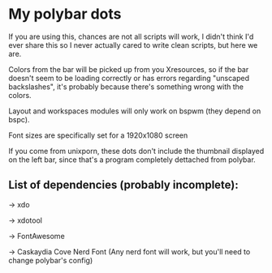 # My polybar dots

If you are using this, chances are not all scripts will work, I didn't think I'd ever share this so I never actually cared to write clean scripts, but here we are.

Colors from the bar will be picked up from you Xresources, so if the bar doesn't seem to be loading correctly or has errors regarding "unscaped backslashes", it's probably because there's something wrong with the colors.

Layout and workspaces modules will only work on bspwm (they depend on bspc).

Font sizes are specifically set for a 1920x1080 screen

If you come from unixporn, these dots don't include the thumbnail displayed on the left bar, since that's a program completely dettached from polybar.

## List of dependencies (probably incomplete):
-> xdo

-> xdotool

-> FontAwesome

-> Caskaydia Cove Nerd Font (Any nerd font will work, but you'll need to change polybar's config)

